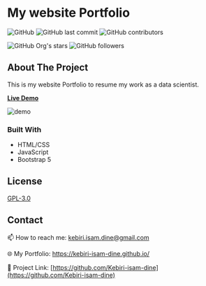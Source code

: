 # My website Portfolio

![GitHub](https://img.shields.io/github/license/kebiri-isam-dine/kebiri-isam-dine.github.io?color=g&style=for-the-badge)
![GitHub last commit](https://img.shields.io/github/last-commit/kebiri-isam-dine/kebiri-isam-dine.github.io?color=red&style=for-the-badge)
![GitHub contributors](https://img.shields.io/github/contributors/kebiri-isam-dine/kebiri-isam-dine.github.io?color=yellow&style=for-the-badge)

![GitHub Org's stars](https://img.shields.io/github/stars/kebiri-isam-dine?style=social)
![GitHub followers](https://img.shields.io/github/followers/kebiri-isam-dine?style=social)




## About The Project

This is my website Portfolio to resume my work as a data scientist.

**[Live Demo](https://kebiri-isam-dine.github.io)**

<img src="./assets/img/gif/demo.gif" alt="demo">

### Built With

* HTML/CSS
* JavaScript
* Bootstrap 5



## License

[GPL-3.0](https://choosealicense.com/licenses/gpl-3.0/)

## Contact

📫 How to reach me: kebiri.isam.dine@gmail.com

🌐 My Portfolio: <https://kebiri-isam-dine.github.io/>

🔗 Project Link: [https://github.com/Kebiri-isam-dine](https://github.com/Kebiri-isam-dine)

